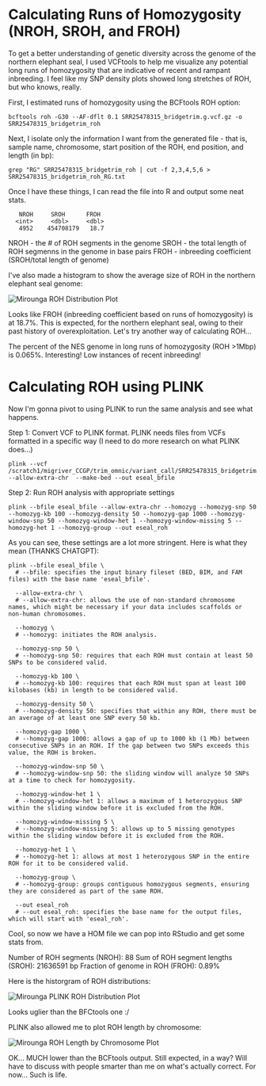 # Calculating Runs of Homozygosity (NROH, SROH, and FROH)
To get a better understanding of genetic diversity across the genome of the northern elephant seal, I used VCFtools to help me visualize any potential long runs of homozygosity that are indicative of recent and rampant inbreeding. I feel like my SNP density plots showed long stretches of ROH, but who knows, really. 

First, I estimated runs of homozygosity using the BCFtools ROH option: 

    bcftools roh -G30 --AF-dflt 0.1 SRR25478315_bridgetrim.g.vcf.gz -o SRR25478315_bridgetrim_roh
Next, I isolate only the information I want from the generated file - that is, sample name, chromosome, start position of the ROH, end position, and length (in bp):

    grep "RG" SRR25478315_bridgetrim_roh | cut -f 2,3,4,5,6 > SRR25478315_bridgetrim_roh_RG.txt
Once I have these things, I can read the file into R and output some neat stats. 

       NROH     SROH      FROH
      <int>     <dbl>     <dbl>
       4952    454708179   18.7

NROH - the # of ROH segments in the genome
SROH - the total length of ROH segmenns in the genome in base pairs
FROH - inbreeding coefficient (SROH/total length of genome) 

I've also made a histogram to show the average size of ROH in the northern elephant seal genome: 

![Mirounga ROH Distribution Plot](https://github.com/user-attachments/assets/6ec35b52-338a-44bb-9123-15850e51db91)

Looks like FROH (inbreeding coefficient based on runs of homozygosity) is at 18.7%. This is expected, for the northern elephant seal, owing to their past history of overexploitation. Let's try another way of calculating ROH...

The percent of the NES genome in long runs of homozygosity (ROH >1Mbp) is 0.065%. Interesting! Low instances of recent inbreeding! 

# Calculating ROH using PLINK 

Now I'm gonna pivot to using PLINK to run the same analysis and see what happens.

Step 1: Convert VCF to PLINK format. PLINK needs files from VCFs formatted in a specific way (I need to do more research on what PLINK does...) 

    plink --vcf /scratch1/migriver_CCGP/trim_omnic/variant_call/SRR25478315_bridgetrim.g.vcf.gz --allow-extra-chr  --make-bed --out eseal_bfile

Step 2: Run ROH analysis with appropriate settings

    plink --bfile eseal_bfile --allow-extra-chr --homozyg --homozyg-snp 50 --homozyg-kb 100 --homozyg-density 50 --homozyg-gap 1000 --homozyg-window-snp 50 --homozyg-window-het 1 --homozyg-window-missing 5 --homozyg-het 1 --homozyg-group --out eseal_roh
As you can see, these settings are a lot more stringent. Here is what they mean (THANKS CHATGPT): 

    plink --bfile eseal_bfile \
      # --bfile: specifies the input binary fileset (BED, BIM, and FAM files) with the base name 'eseal_bfile'.
      
      --allow-extra-chr \
      # --allow-extra-chr: allows the use of non-standard chromosome names, which might be necessary if your data includes scaffolds or non-human chromosomes.
      
      --homozyg \
      # --homozyg: initiates the ROH analysis.
      
      --homozyg-snp 50 \
      # --homozyg-snp 50: requires that each ROH must contain at least 50 SNPs to be considered valid.
      
      --homozyg-kb 100 \
      # --homozyg-kb 100: requires that each ROH must span at least 100 kilobases (kb) in length to be considered valid.
      
      --homozyg-density 50 \
      # --homozyg-density 50: specifies that within any ROH, there must be an average of at least one SNP every 50 kb.
      
      --homozyg-gap 1000 \
      # --homozyg-gap 1000: allows a gap of up to 1000 kb (1 Mb) between consecutive SNPs in an ROH. If the gap between two SNPs exceeds this value, the ROH is broken.
      
      --homozyg-window-snp 50 \
      # --homozyg-window-snp 50: the sliding window will analyze 50 SNPs at a time to check for homozygosity.
      
      --homozyg-window-het 1 \
      # --homozyg-window-het 1: allows a maximum of 1 heterozygous SNP within the sliding window before it is excluded from the ROH.
      
      --homozyg-window-missing 5 \
      # --homozyg-window-missing 5: allows up to 5 missing genotypes within the sliding window before it is excluded from the ROH.
      
      --homozyg-het 1 \
      # --homozyg-het 1: allows at most 1 heterozygous SNP in the entire ROH for it to be considered valid.
      
      --homozyg-group \
      # --homozyg-group: groups contiguous homozygous segments, ensuring they are considered as part of the same ROH.
      
      --out eseal_roh
      # --out eseal_roh: specifies the base name for the output files, which will start with 'eseal_roh'.
Cool, so now we have a HOM file we can pop into RStudio and get some stats from. 

Number of ROH segments (NROH): 88 
Sum of ROH segment lengths (SROH): 21636591 bp
Fraction of genome in ROH (FROH): 0.89%

Here is the historgram of ROH distributions: 

![Mirounga PLINK ROH Distribution Plot](https://github.com/user-attachments/assets/ac2c7408-a1a5-4a6f-8e9c-4b958019d3ec)

Looks uglier than the BFCtools one :/ 

PLINK also allowed me to plot ROH length by chromosome: 

![Mirounga ROH Length by Chromosome Plot](https://github.com/user-attachments/assets/a78da517-652d-43a7-8961-d3f352bfd7d7)


OK... MUCH lower than the BCFtools output. Still expected, in a way? Will have to discuss with people smarter than me on what's actually correct. For now... Such is life. 
